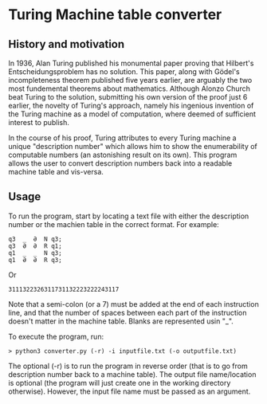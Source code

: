 # Turing Machine table converter

## History and motivation
In 1936, Alan Turing published his monumental paper proving that Hilbert's Entscheidungsproblem has no solution. This paper, along with Gödel's incompleteness theorem published five years earlier, are arguably the two most fundemental theorems about mathematics. Although Alonzo Church beat Turing to the solution, submitting his own version of the proof just 6 earlier, the novelty of Turing's approach, namely his ingenious invention of the Turing machine as a model of computation, where deemed of sufficient interest to publish.

In the course of his proof, Turing attributes to every Turing machine a unique "description number" which allows him to show the enumerability of computable numbers (an astonishing result on its own). This program allows the user to convert description numbers back into a readable machine table and vis-versa.

## Usage
To run the program, start by locating a text file with either the description number or the machien table in the correct format. For example:
````
q3  _  Ə  N q3;
q3  Ə  Ə  R q1;
q1  _  _  N q3;
q1  Ə  Ə  R q3;
````
Or
````
3111322326311731132223222243117
````

Note that a semi-colon (or a 7) must be added at the end of each instruction line, and that the number of spaces between each part of the instruction doesn't matter in the machine table. Blanks are represented usin "_".

To execute the program, run:
````
> python3 converter.py (-r) -i inputfile.txt (-o outputfile.txt)
````
The optional (-r) is to run the program in reverse order (that is to go from description number back to a machine table). The output file name/location is optional (the program will just create one in the working directory otherwise). However, the input file name must be passed as an argument. 